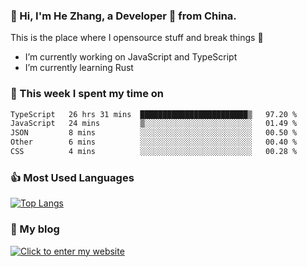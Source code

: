 ### 👋 Hi, I'm He Zhang, a Developer 🚀 from China.

This is the place where I opensource stuff and break things :rofl:

- I’m currently working on JavaScript and TypeScript
- I’m currently learning Rust

### 💪 This week I spent my time on 
<!--START_SECTION:waka-->

```txt
TypeScript   26 hrs 31 mins  ████████████████████████▒   97.20 %
JavaScript   24 mins         ▒░░░░░░░░░░░░░░░░░░░░░░░░   01.49 %
JSON         8 mins          ░░░░░░░░░░░░░░░░░░░░░░░░░   00.50 %
Other        6 mins          ░░░░░░░░░░░░░░░░░░░░░░░░░   00.40 %
CSS          4 mins          ░░░░░░░░░░░░░░░░░░░░░░░░░   00.28 %
```

<!--END_SECTION:waka-->

### 👍 Most Used Languages
[![Top Langs](https://github-readme-stats.vercel.app/api/top-langs/?username=zhanghecool&layout=compact)](https://zhanghe.cool)

### 🌈 My blog 
[![Click to enter my website](https://cdn.jsdelivr.net/gh/zhanghecool/assets/images/gif/zhanghecools.gif)](https://zhanghe.cool)
